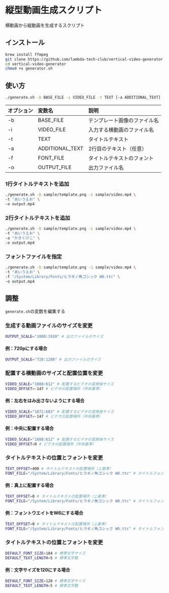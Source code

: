 # 縦型動画生成スクリプト

横動画から縦動画を生成するスクリプト

## インストール

```bash
brew install ffmpeg
git clone https://github.com/lambda-tech-club/vertical-video-generator
cd vertical-video-generator
chmod +x generator.sh
```

## 使い方

```bash
./generate.sh -b BASE_FILE -i VIDEO_FILE -t TEXT [-a ADDITIONAL_TEXT] [-f FONT_FILE] -o OUTPUT_FILE
```

| オプション | 変数名 | 説明 |
| :--------- | :----- | :--- |
| -b | BASE_FILE | テンプレート画像のファイル名 |
| -i | VIDEO_FILE | 入力する横動画のファイル名 |
| -t | TEXT | タイトルテキスト |
| -a | ADDITIONAL_TEXT | 2行目のテキスト（任意） |
| -f | FONT_FILE | タイトルテキストのフォント |
| -o | OUTPUT_FILE | 出力ファイル名 |

### 1行タイトルテキストを追加

```bash
./generate.sh -b sample/template.png -i sample/video.mp4 \
-t "あいうえお" \
-o output.mp4
```

### 2行タイトルテキストを追加

```bash
./generate.sh -b sample/template.png -i sample/video.mp4 \
-t "あいうえお" \
-a "かきくけこ" \
-o output.mp4
```

### フォントファイルを指定

```bash
./generate.sh -b sample/template.png -i sample/video.mp4 \
-t "あいうえお" \
-f "/System/Library/Fonts/ヒラギノ角ゴシック W8.ttc" \
-o output.mp4
```

## 調整

`generate.sh`の変数を編集する

### 生成する動画ファイルのサイズを変更

```bash
OUTPUT_SCALE="1080:1920" # 出力ファイルのサイズ
```

#### 例：720pにする場合

```bash
OUTPUT_SCALE="720:1280" # 出力ファイルのサイズ
```

### 配置する横動画のサイズと配置位置を変更

```bash
VIDEO_SCALE="1088:612" # 配置するビデオの変換後サイズ
VIDEO_OFFSET=-147 # ビデオの配置場所（中央基準）
```

#### 例：左右をはみ出さないようにする場合

```bash
VIDEO_SCALE="1072:603" # 配置するビデオの変換後サイズ
VIDEO_OFFSET=-147 # ビデオの配置場所（中央基準）
```

#### 例：中央に配置する場合

```bash
VIDEO_SCALE="1088:612" # 配置するビデオの変換後サイズ
VIDEO_OFFSET=0 # ビデオの配置場所（中央基準）
```

### タイトルテキストの位置とフォントを変更

```bash
TEXT_OFFSET=400 # タイトルテキストの配置場所（上基準）
FONT_FILE="/System/Library/Fonts/ヒラギノ角ゴシック W8.ttc" # タイトルフォント
```

#### 例：真上に配置する場合

```bash
TEXT_OFFSET=0 # タイトルテキストの配置場所（上基準）
FONT_FILE="/System/Library/Fonts/ヒラギノ角ゴシック W8.ttc" # タイトルフォント
```

#### 例：フォントウエイトをW6にする場合

```bash
TEXT_OFFSET=0 # タイトルテキストの配置場所（上基準）
FONT_FILE="/System/Library/Fonts/ヒラギノ角ゴシック W6.ttc" # タイトルフォント
```

### タイトルテキストの位置とフォントを変更

```bash
DEFAULT_FONT_SIZE=184 # 標準文字サイズ
DEFAULT_TEXT_LENGTH=5 # 標準文字数
```

#### 例：文字サイズを120にする場合

```bash
DEFAULT_FONT_SIZE=120 # 標準文字サイズ
DEFAULT_TEXT_LENGTH=5 # 標準文字数
```
